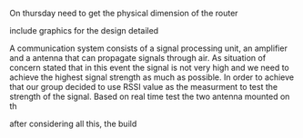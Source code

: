 On thursday need to get the physical dimension of the router

include graphics for the design 
detailed

A communication system consists of a signal processing unit, an amplifier and a antenna that can propagate signals through air. As situation of concern stated that in this event the signal is not very high and we need to achieve the highest signal strength as much as possible. In order to achieve that our group decided to use RSSI value as the measurment to test the strength of the signal. Based on real time test the two antenna mounted on th


after considering all this, the build